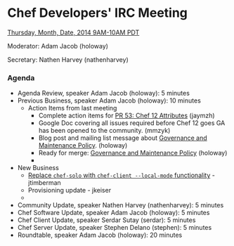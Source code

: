 # Chef Developers' IRC Meeting

[Thursday, Month, Date, 2014 9AM-10AM PDT](http://www.timeanddate.com/worldclock/fixedtime.html?msg=%23chef-hacking+developers%27+meeting&iso=20140821T12&p1=419&ah=1)

Moderator:  Adam Jacob (holoway)

Secretary:  Nathen Harvey (nathenharvey)

### Agenda
* Agenda Review, speaker Adam Jacob (holoway): 5 minutes
* Previous Business, speaker Adam Jacob (holoway): 10 minutes
  * Action Items from last meeting
    * Complete action items for [PR 53:  Chef 12 Attributes](https://github.com/opscode/chef-rfc/pull/53) (jaymzh)
    * Google Doc covering all issues required before Chef 12 goes GA has been opened to the community.  (mmzyk)
    * Blog post and mailing list message about [Governance and Maintenance Policy](https://github.com/opscode/chef-rfc/pull/58). (holoway)
    * Ready for merge:  [Governance and Maintenance Policy](https://github.com/opscode/chef-rfc/pull/58) (holoway)
    * 
* New Business
  * [Replace `chef-solo` with `chef-client --local-mode` functionality](https://github.com/opscode/chef-rfc/pull/54) - jtimberman
  * Provisioning update - jkeiser
  *
* Community Update, speaker Nathen Harvey (nathenharvey): 5 minutes
* Chef Software Update, speaker Adam Jacob (holoway): 5 minutes
* Chef Client Update, speaker Serdar Sutay (serdar): 5 minutes
* Chef Server Update, speaker Stephen Delano (stephen): 5 minutes
* Roundtable, speaker Adam Jacob (holoway): 20 minutes
